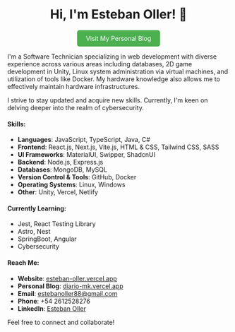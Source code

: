 
<h1 align="center">
   Hi, I'm Esteban Oller! 👋
</h1>
<div style="text-align:center;">
  <a href="https://diario-mk.vercel.app/" style="display:inline-block; background-color:#4CAF50; color:white; padding:10px 20px; text-align:center; text-decoration:none; border-radius:5px;">Visit My Personal Blog</a>
</div>

I'm a Software Technician specializing in web development with diverse experience across various areas including databases, 2D game development in Unity, Linux system administration via virtual machines, and utilization of tools like Docker. My hardware knowledge also allows me to effectively maintain hardware infrastructures.

I strive to stay updated and acquire new skills. Currently, I'm keen on delving deeper into the realm of cybersecurity.

#### Skills:

- **Languages**: JavaScript, TypeScript, Java, C#
- **Frontend**: React.js, Next.js, Vite.js, HTML & CSS, Tailwind CSS, SASS
- **UI Frameworks**: MaterialUI, Swipper, ShadcnUI
- **Backend**: Node.js, Express.js
- **Databases**: MongoDB, MySQL
- **Version Control & Tools**: GitHub, Docker
- **Operating Systems**: Linux, Windows
- **Other**: Unity, Vercel, Netlify

#### Currently Learning:

- Jest, React Testing Library
- Astro, Nest
- SpringBoot, Angular
- Cybersecurity

#### Reach Me:

- **Website**: [esteban-oller.vercel.app](https://esteban-oller.vercel.app/)
- **Personal Blog**: [diario-mk.vercel.app](https://diario-mk.vercel.app/)
- **Email**: estebanoller88@gmail.com
- **Phone**: +54 2612528276
- **LinkedIn**: [Esteban Oller](https://www.linkedin.com/in/esteban-oller-2b7a5a153/)

Feel free to connect and collaborate!
